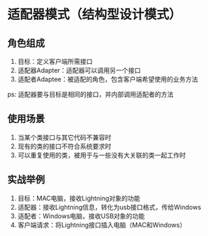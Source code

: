 # 适配器模式（结构型设计模式）
## 角色组成
1. 目标：定义客户端所需接口
2. 适配器Adapter：适配器可以调用另一个接口
3. 适配者Adaptee：被适配的角色，包含客户端希望使用的业务方法

ps: 适配器要与目标是相同的接口，并内部调用适配者的方法

## 使用场景
1. 当某个类接口与其它代码不兼容时
2. 现有的类的接口不符合系统要求时
3. 可以重复使用的类，被用于与一些没有大关联的类一起工作时

## 实战举例
1. 目标：MAC电脑，接收Lightning对象的功能
2. 适配器：接收Lightning信息，转化为usb接口格式，传给Windows
3. 适配者：Windows电脑，接收USB对象的功能
4. 客户端请求：将Lightning接口插入电脑（MAC和Windows）